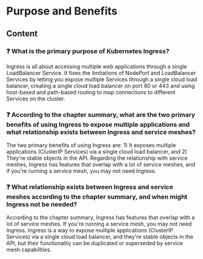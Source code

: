 # Purpose and Benefits

## Content

### ❓ What is the primary purpose of Kubernetes Ingress?
Ingress is all about accessing multiple web applications through a single LoadBalancer Service. It fixes the limitations of NodePort and LoadBalancer Services by letting you expose multiple Services through a single cloud load balancer, creating a single cloud load balancer on port 80 or 443 and using host-based and path-based routing to map connections to different Services on the cluster.

### ❓ According to the chapter summary, what are the two primary benefits of using Ingress to expose multiple applications and what relationship exists between Ingress and service meshes?
The two primary benefits of using Ingress are: 1) It exposes multiple applications (ClusterIP Services) via a single cloud load balancer, and 2) They're stable objects in the API. Regarding the relationship with service meshes, Ingress has features that overlap with a lot of service meshes, and if you're running a service mesh, you may not need Ingress.

### ❓ What relationship exists between Ingress and service meshes according to the chapter summary, and when might Ingress not be needed?
According to the chapter summary, Ingress has features that overlap with a lot of service meshes. If you're running a service mesh, you may not need Ingress. Ingress is a way to expose multiple applications (ClusterIP Services) via a single cloud load balancer, and they're stable objects in the API, but their functionality can be duplicated or superseded by service mesh capabilities.


